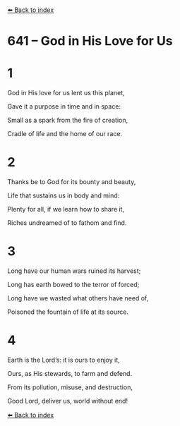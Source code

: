 [⬅️ Back to index](../README.md)

# 641 – God in His Love for Us





# 1

God in His love for us lent us this planet,

Gave it a purpose in time and in space:

Small as a spark from the fire of creation,

Cradle of life and the home of our race.



# 2

Thanks be to God for its bounty and beauty,

Life that sustains us in body and mind:

Plenty for all, if we learn how to share it,

Riches undreamed of to fathom and find.



# 3

Long have our human wars ruined its harvest;

Long has earth bowed to the terror of forced;

Long have we wasted what others have need of,

Poisoned the fountain of life at its source.



# 4

Earth is the Lord’s: it is ours to enjoy it,

Ours, as His stewards, to farm and defend.

From its pollution, misuse, and destruction,

Good Lord, deliver us, world without end!

[⬅️ Back to index](../README.md)
